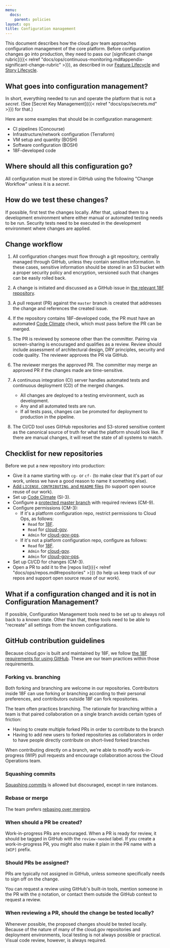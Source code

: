 ```yaml
---
menu:
  docs:
    parent: policies
layout: ops
title: Configuration management
---
```


<!-- This page is important for FedRAMP compliance. See the CM family of controls, including CM-9. Code Climate is part of SA-11 (1), SI-3, and RA-5. -->

This document describes how the cloud.gov team approaches configuration management of the core platform. Before configuration changes go into production, they need to pass our [significant change rubric]({{< relref "docs/ops/continuous-monitoring.md#appendix-significant-change-rubric" >}}), as described in our [Feature Lifecycle](https://github.com/18F/cg-product/blob/master/FeatureLifecycle.md) and [Story Lifecycle](https://github.com/18F/cg-product/blob/master/StoryLifecycle.md).

## What goes into configuration management?
In short, everything needed to run and operate the platform that is not a _secret_. (See [Secret Key Management]({{< relref "docs/ops/secrets.md" >}}) for that.)

Here are some examples that should be in configuration management:

- CI pipelines (Concourse)
- Infrastructure/network configuration (Terraform)
- VM setup and quantity (BOSH)
- Software configuration (BOSH)
- 18F-developed code

## Where should all this configuration go?
All configuration must be stored in GitHub using the following "Change Workflow" unless it is a _secret_.

## How do we test these changes?
If possible, first test the changes locally. After that, upload them to a development environment where either manual or automated testing needs to be run.
Security tests need to be executed in the development environment where changes are applied.

## Change workflow

1. All configuration changes must flow through a git repository, centrally managed through GitHub, unless they contain sensitive information. In these cases, sensitive information should be stored in an S3 bucket with a proper security policy and encryption, versioned such that changes can be easily rolled back.
1. A change is initiated and discussed as a GitHub issue in [the relevant 18F repository](https://github.com/18F).
1. A pull request (PR) against the `master` branch is created that addresses the change and references the created issue.
1. If the repository contains 18F-developed code, the PR must have an automated [Code Climate](https://codeclimate.com) check, which must pass before the PR can be merged.
1. The PR is reviewed by someone other than the committer. Pairing via screen-sharing
is encouraged and qualifies as a review. Review should include assessment of architectural design, DRY principles, security and code quality.
    The reviewer approves the PR via GitHub.
1. The reviewer merges the approved PR.
    The committer may merge an approved PR if the changes made are time-sensitive.
1. A continuous integration (CI) server handles automated tests and continuous deployment (CD) of the merged changes.
    - All changes are deployed to a testing environment, such as development.
    - Any and all automated tests are run.
    - If all tests pass, changes can be promoted for deployment to production in the pipeline.

1. The CI/CD tool uses GitHub repositories and S3-stored sensitive content as the canonical source of truth for what the platform should look like. If there are manual changes, it will reset the state of all systems to match.

## Checklist for new repositories

Before we put a new repository into production:

* Give it a name starting with `cg-` or `cf-` (to make clear that it's part of our work, unless we have a good reason to name it something else).
* [Add `LICENSE`, `CONTRIBUTING`, and `README` files](https://github.com/18F/open-source-policy/blob/master/practice.md#how-to-license-18f-repos) (to support open source reuse of our work).
* Set up [Code Climate](https://docs.codeclimate.com/docs/github#pull-requests) (SI-3).
* Configure a [protected master branch](https://help.github.com/articles/about-protected-branches/) with required reviews (CM-9).
* Configure permissions (CM-3):
  * If it's a platform configuration repo, restrict permissions to Cloud Ops, as follows:
     * `Read` for [18F](https://github.com/orgs/18F/teams/18f/members).
     * `Read` for [cloud-gov](https://github.com/orgs/18F/teams/cloud-gov/members).
     * `Admin` for [cloud-gov-ops](https://github.com/orgs/18F/teams/cloud-gov-ops/members).
  * If it's not a platform configuration repo, configure as follows:
     * `Read` for [18F](https://github.com/orgs/18F/teams/18f/members).
     * `Admin` for [cloud-gov](https://github.com/orgs/18F/teams/cloud-gov/members).
     * `Admin` for [cloud-gov-ops](https://github.com/orgs/18F/teams/cloud-gov-ops/members).
* Set up CI/CD for changes (CM-3).
* Open a PR to add it to the [repos list]({{< relref "docs/ops/repos.md#repositories" >}}) (to help us keep track of our repos and support open source reuse of our work).

## What if a configuration changed and it is not in Configuration Management?
If possible, Configuration Management tools need to be set up to always roll back to a known state. Other than that, these tools need to be able to "recreate" all settings from the known configurations.

## GitHub contribution guidelines

<!-- As long as these GitHub guidelines comply with the FedRAMP-required policies above and our 18F GitHub requirements, we can adjust them at will, according to our team preferences. -->

Because cloud.gov is built and maintained by 18F, we follow [the 18F requirements for using GitHub](https://handbook.18f.gov/github/). These are our team practices within those requirements.

### Forking vs. branching

Both forking and branching are welcome in our repositories. Contributors inside 18F can use forking or branching according to their personal preferences, and contributors outside 18F can fork repositories.

The team often practices branching. The rationale for branching within a team is
that paired collaboration on a single branch avoids certain types of friction:

- Having to create multiple forked PRs in order to contribute to the branch
- Having to add new users to forked repositories as collaborators in order to
  have people directly contribute on short-lived forked branches

When contributing directly on a branch, we're able to modify work-in-progress (WIP) pull requests and encourage collaboration across the Cloud Operations team.

### Squashing commits

[Squashing commits](https://git-scm.com/book/en/v2/Git-Tools-Rewriting-History#Squashing-Commits) is allowed but discouraged, except in rare instances.

### Rebase or merge

The team prefers [rebasing over merging](https://www.atlassian.com/git/tutorials/merging-vs-rebasing/).

### When should a PR be created?

Work-in-progress PRs are encouraged. When a PR is ready for review, it should be tagged in GitHub
with the `review-needed` label. If you create a work-in-progress PR, you might also make it plain in the PR name with a `[WIP]` prefix.

### Should PRs be assigned?

PRs are typically not assigned in GitHub, unless someone specifically needs to sign off on the change.

You can request a review using GitHub's built-in tools, mention someone in the PR with the `@` notation, or contact them outside the GitHub context to request a review.

### When reviewing a PR, should the change be tested locally?

Whenever possible, the proposed changes should be tested locally. Because of the nature of many of the cloud.gov repositories and deployment environments, local testing is not always possible or practical. Visual code review, however, is always required.
